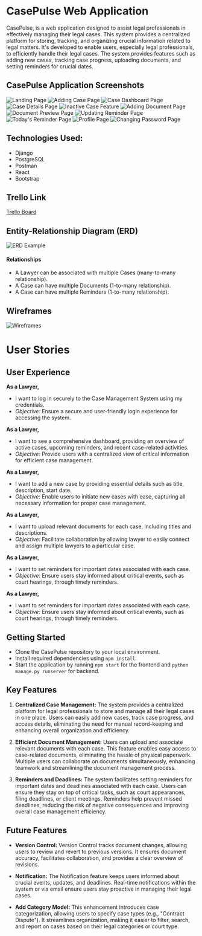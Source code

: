 # CasePulse Web Application

CasePulse, is a web application designed to assist legal professionals in effectively managing their legal cases.  This system provides a centralized platform for storing, tracking, and organizing crucial information related to legal matters. It's developed to enable users, especially legal professionals, to efficiently handle their legal cases. The system provides features such as adding new cases, tracking case progress, uploading documents, and setting reminders for crucial dates.


##  CasePulse Application Screenshots

![Landing Page](https://i.imgur.com/FS7yMK8.png)
![Adding Case Page](https://i.imgur.com/ZO162qN.png)
![Case Dashboard Page](https://i.imgur.com/OfOJyBZ.png)
![Case Details Page](https://i.imgur.com/BXG9Re9.png)
![Inactive Case Feature](https://i.imgur.com/q6q1VCt.png)
![Adding Document Page](https://i.imgur.com/86dhfnX.png)
![Document Preview Page](https://i.imgur.com/EprwumB.png)
![Updating Reminder Page](https://i.imgur.com/bf9prHn.png)
![Today's Reminder Page](https://i.imgur.com/JaFKDL1.png)
![Profile Page](https://i.imgur.com/X3a0Hku.png)
![Changing Password Page](https://i.imgur.com/th6gjNC.png)



## Technologies Used:
- Django
- PostgreSQL
- Postman
- React
- Bootstrap


## Trello Link
[Trello Board](https://trello.com/invite/b/dqUli0cW/ATTI85454b6de5429cc1e12b1b346d30b7915A282A39/sei7-project-4)

## Entity-Relationship Diagram (ERD)

![ERD Example](https://i.imgur.com/0Z7a1us.png)


#### Relationships
- A Lawyer can be associated with multiple Cases (many-to-many relationship).
- A Case can have multiple Documents (1-to-many relationship).
- A Case can have multiple Reminders (1-to-many relationship).

## Wireframes

![Wireframes](https://i.imgur.com/blXopLj.png)

# User Stories

## User Experience
 **As a Lawyer,**
   - I want to log in securely to the Case Management System using my credentials.
   - *Objective:* Ensure a secure and user-friendly login experience for accessing the system.

 **As a Lawyer,**
   - I want to see a comprehensive dashboard, providing an overview of active cases, upcoming reminders, and recent case-related activities.
   - *Objective:* Provide users with a centralized view of critical information for efficient case management.

 **As a Lawyer,**
   - I want to add a new case by providing essential details such as title, description, start date.
   - *Objective:* Enable users to initiate new cases with ease, capturing all necessary information for proper case management.

 **As a Lawyer,**
   - I want to upload relevant documents for each case, including titles and descriptions.
   - *Objective:* Facilitate collaboration by allowing lawyer to easily connect and assign multiple lawyers to a particular case.

 **As a Lawyer,**
   - I want to set reminders for important dates associated with each case.
   - *Objective:* Ensure users stay informed about critical events, such as court hearings, through timely reminders.

 **As a Lawyer,**
   - I want to set reminders for important dates associated with each case.
   - *Objective:* Ensure users stay informed about critical events, such as court hearings, through timely reminders.


## Getting Started

- Clone the CasePulse repository to your local environment.
- Install required dependencies using `npm install`.
- Start the application by running `npm start` for the frontend and `python manage.py runserver` for backend.

## Key Features

1. **Centralized Case Management:** The system provides a centralized platform for legal professionals to store and manage all their legal cases in one place. Users can easily add new cases, track case progress, and access details, eliminating the need for manual record-keeping and enhancing overall organization and efficiency.

2. **Efficient Document Management:** Users can upload and associate relevant documents with each case. This feature enables easy access to case-related documents, eliminating the hassle of physical paperwork. Multiple users can collaborate on documents simultaneously, enhancing teamwork and streamlining the document management process.

3. **Reminders and Deadlines:** The system facilitates setting reminders for important dates and deadlines associated with each case. Users can ensure they stay on top of critical tasks, such as court appearances, filing deadlines, or client meetings. Reminders help prevent missed deadlines, reducing the risk of negative consequences and improving overall case management efficiency.



## Future Features

- **Version Control:** Version Control tracks document changes, allowing users to review and revert to previous versions. It ensures document accuracy, facilitates collaboration, and provides a clear overview of revisions.

- **Notification:** The Notification feature keeps users informed about crucial events, updates, and deadlines. Real-time notifications within the system or via email ensure users stay proactive in managing their legal cases.

- **Add Category Model:**  This enhancement introduces case categorization, allowing users to specify case types (e.g., "Contract Dispute"). It streamlines organization, making it easier to filter, search, and report on cases based on their legal categories or court type.

